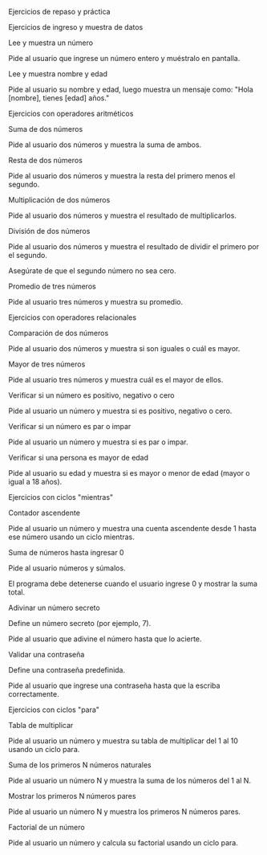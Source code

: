 Ejercicios de repaso y práctica 

Ejercicios de ingreso y muestra de datos 

Lee y muestra un número 

Pide al usuario que ingrese un número entero y muéstralo en pantalla. 

Lee y muestra nombre y edad 

Pide al usuario su nombre y edad, luego muestra un mensaje como: 
 "Hola [nombre], tienes [edad] años." 

Ejercicios con operadores aritméticos 

Suma de dos números 

Pide al usuario dos números y muestra la suma de ambos. 

Resta de dos números 

Pide al usuario dos números y muestra la resta del primero menos el segundo. 

Multiplicación de dos números 

Pide al usuario dos números y muestra el resultado de multiplicarlos. 

División de dos números 

Pide al usuario dos números y muestra el resultado de dividir el primero por el segundo. 

Asegúrate de que el segundo número no sea cero. 

Promedio de tres números 

Pide al usuario tres números y muestra su promedio. 

Ejercicios con operadores relacionales 

Comparación de dos números 

Pide al usuario dos números y muestra si son iguales o cuál es mayor. 

Mayor de tres números 

Pide al usuario tres números y muestra cuál es el mayor de ellos. 

Verificar si un número es positivo, negativo o cero 

Pide al usuario un número y muestra si es positivo, negativo o cero. 

Verificar si un número es par o impar 

Pide al usuario un número y muestra si es par o impar. 

Verificar si una persona es mayor de edad 

Pide al usuario su edad y muestra si es mayor o menor de edad (mayor o igual a 18 años). 

Ejercicios con ciclos "mientras" 

Contador ascendente 

Pide al usuario un número y muestra una cuenta ascendente desde 1 hasta ese número usando un ciclo mientras. 

Suma de números hasta ingresar 0 

Pide al usuario números y súmalos. 

El programa debe detenerse cuando el usuario ingrese 0 y mostrar la suma total. 

Adivinar un número secreto 

Define un número secreto (por ejemplo, 7). 

Pide al usuario que adivine el número hasta que lo acierte. 

Validar una contraseña 

Define una contraseña predefinida. 

Pide al usuario que ingrese una contraseña hasta que la escriba correctamente. 

Ejercicios con ciclos "para" 

Tabla de multiplicar 

Pide al usuario un número y muestra su tabla de multiplicar del 1 al 10 usando un ciclo para. 

Suma de los primeros N números naturales 

Pide al usuario un número N y muestra la suma de los números del 1 al N. 

Mostrar los primeros N números pares 

Pide al usuario un número N y muestra los primeros N números pares. 

Factorial de un número 

Pide al usuario un número y calcula su factorial usando un ciclo para. 

 